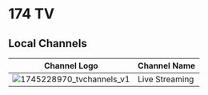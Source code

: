 # 174 TV
## Local Channels
Channel Logo | Channel Name
-- | --
![1745228970_tvchannels_v1](https://github.com/user-attachments/assets/30340396-f517-47f9-95b1-e326fa13b37c) | Live Streaming

